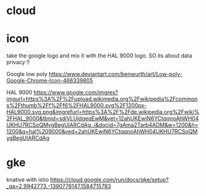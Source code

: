 # cloud

# icon

take the google logo and mix it with the HAL 9000 logo.
SO its about data privacy !!

Google low poly
https://www.deviantart.com/benwurth/art/Low-poly-Google-Chrome-Icon-466339805

HAL 9000
https://www.google.com/imgres?imgurl=https%3A%2F%2Fupload.wikimedia.org%2Fwikipedia%2Fcommons%2Fthumb%2Ff%2Ff6%2FHAL9000.svg%2F1200px-HAL9000.svg.png&imgrefurl=https%3A%2F%2Fde.wikipedia.org%2Fwiki%2FHAL_9000&tbnid=sdjVLUjdqeqEwM&vet=12ahUKEwiN6YCtqqnoAhWH04UKHU7RCSoQMygBegUIARCdAg..i&docid=7gAma2Tarb4ADM&w=1200&h=1200&q=hal%209000&ved=2ahUKEwiN6YCtqqnoAhWH04UKHU7RCSoQMygBegUIARCdAg





# gke

knative with istio
https://cloud.google.com/run/docs/gke/setup?_ga=2.9942773.-1390776147.1584715783

